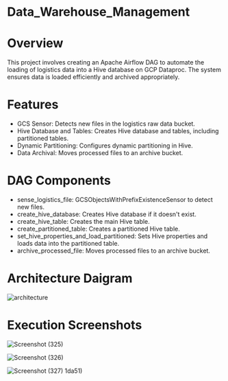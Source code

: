 # Data_Warehouse_Management

# Overview
This project involves creating an Apache Airflow DAG to automate the loading of logistics data into a Hive database on GCP Dataproc. The system ensures data is loaded efficiently and archived appropriately.

# Features
 + GCS Sensor: Detects new files in the logistics raw data bucket.
 + Hive Database and Tables: Creates Hive database and tables, including partitioned tables.
 + Dynamic Partitioning: Configures dynamic partitioning in Hive.
 + Data Archival: Moves processed files to an archive bucket.
 
 # DAG Components
 + sense_logistics_file: GCSObjectsWithPrefixExistenceSensor to detect new files.
 + create_hive_database: Creates Hive database if it doesn't exist.
 + create_hive_table: Creates the main Hive table.
 + create_partitioned_table: Creates a partitioned Hive table.
 + set_hive_properties_and_load_partitioned: Sets Hive properties and loads data into the partitioned table.
 + archive_processed_file: Moves processed files to an archive bucket.

# Architecture Daigram

![architecture](https://github.com/user-attachments/assets/e18eb209-8c16-4332-a0f7-3f17a8163ee7)

# Execution Screenshots
![Screenshot (325)](https://github.com/user-attachments/assets/1228d2ef-0c83-41af-9150-80de155c0cec)

![Screenshot (326)](https://github.com/user-attachments/assets/b9ec7513-9b5f-4b07-8c7e-d79954d3f80b)

![Screenshot (327)](https://github.com/user-attachments/assets/fe7307ee-10ed-44d3-8830-bbcc7e803350)
1da51)


